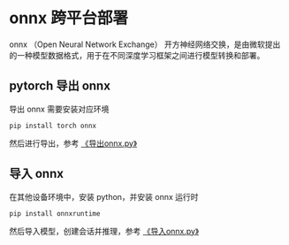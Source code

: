 # onnx 跨平台部署

onnx （Open Neural Network Exchange） 开方神经网络交换，是由微软提出的一种模型数据格式，用于在不同深度学习框架之间进行模型转换和部署。

## pytorch 导出 onnx

导出 onnx 需要安装对应环境

```shell
pip install torch onnx
```

然后进行导出，参考 [《导出onnx.py》](./导出onnx.py)

## 导入 onnx

在其他设备环境中，安装 python，并安装 onnx 运行时

```shell
pip install onnxruntime
```

然后导入模型，创建会话并推理，参考 [《导入onnx.py》](./导入onnx.py)
